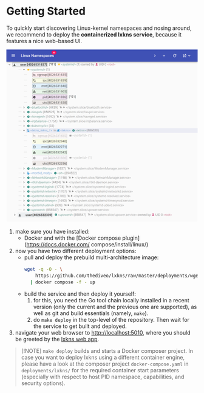 # Getting Started

To quickly start discovering Linux-kernel namespaces and nosing around, we
recommend to deploy the **containerized lxkns service**, because it features a
nice web-based UI.

![lxkns teaser](_images/teaser.png)

1. make sure you have installed:
   - Docker and with the [Docker compose plugin](https://docs.docker.com/ compose/install/linux/)
2. now you have two different deployment options:
   - pull and deploy the prebuild multi-architecture image:
     ```bash
     wget -q -O - \
         https://github.com/thediveo/lxkns/raw/master/deployments/wget/docker-compose.yaml \
       | docker compose -f - up
     ```
   - build the service and then deploy it yourself:
     1. for this, you need the Go tool chain locally installed in a recent
        version (only the current and the previous one are supported), as well
        as git and build essentials (namely, `make`).
     2. do `make deploy` in the top-level of the repository. Then wait for the
        service to get built and deployed.
3. navigate your web browser to [http://localhost:5010](http://localhost:5010),
   where you should be greeted by the [lxkns web app](getting-around).

> [!NOTE] `make deploy` builds and starts a Docker composer project. In case you
> want to deploy lxkns using a different container engine, please have a look at
> the composer project `docker-compose.yaml` in `deployments/lxkns/` for the
> required container start parameters (especially with respect to host PID
> namespace, capabilities, and security options).
